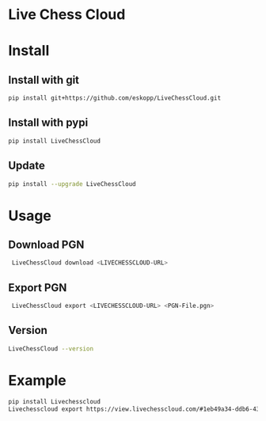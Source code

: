 # Live Chess Cloud

# Install

## Install with git
```bash
pip install git+https://github.com/eskopp/LiveChessCloud.git
```

## Install with pypi
```bash
pip install LiveChessCloud
```

## Update
```bash
pip install --upgrade LiveChessCloud
```

# Usage

## Download PGN

```bash
 LiveChessCloud download <LIVECHESSCLOUD-URL>
```

## Export PGN

```bash
 LiveChessCloud export <LIVECHESSCLOUD-URL> <PGN-File.pgn>
```

## Version

```bash
LiveChessCloud --version
```


# Example
```bash
pip install Livechesscloud
Livechesscloud export https://view.livechesscloud.com/#1eb49a34-ddb6-436a-b1bf-f4fc03c488d1 BadKoenigshofen23.pgn
```